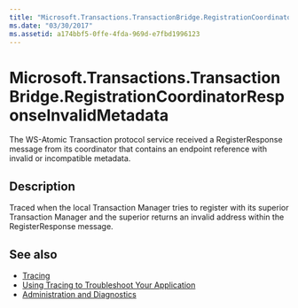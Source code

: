 ```yaml
---
title: "Microsoft.Transactions.TransactionBridge.RegistrationCoordinatorResponseInvalidMetadata"
ms.date: "03/30/2017"
ms.assetid: a174bbf5-0ffe-4fda-969d-e7fbd1996123
---
```

# Microsoft.Transactions.TransactionBridge.RegistrationCoordinatorResponseInvalidMetadata
The WS-Atomic Transaction protocol service received a RegisterResponse message from its coordinator that contains an endpoint reference with invalid or incompatible metadata.  
  
## Description  
 Traced when the local Transaction Manager tries to register with its superior Transaction Manager and the superior returns an invalid address within the RegisterResponse message.  
  
## See also

- [Tracing](../../../../../docs/framework/wcf/diagnostics/tracing/index.md)
- [Using Tracing to Troubleshoot Your Application](../../../../../docs/framework/wcf/diagnostics/tracing/using-tracing-to-troubleshoot-your-application.md)
- [Administration and Diagnostics](../../../../../docs/framework/wcf/diagnostics/index.md)
